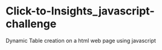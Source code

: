 # Click-to-Insights_javascript-challenge
Dynamic Table creation on a html web page using javascript
